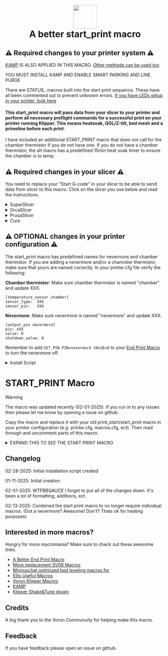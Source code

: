 <h1 align="center">
  <br>
  <img src="img/start.png" width="75""></a>
  <br>
    A better start_print macro
  <br>
</h1>

## :warning: Required changes to your printer system :warning:

[KAMP](https://github.com/kyleisah/Klipper-Adaptive-Meshing-Purging) IS ALSO APPLIED IN THIS MACRO. [Other methods can be used too](https://www.printables.com/model/1035759-adaptive-purge-for-any-3d-printer-using-slicer-var)

YOU MUST INSTALL KAMP AND ENABLE SMART PARKING AND LINE PURGE

There are STATUS_ macros built into the start print sequence. These have all been commented out to prevent unknown errors. [If you have LEDs setup in your printer, look here](https://github.com/julianschill/klipper-led_effect)

<h4>This start_print macro will pass data from your slicer to your printer and perform all necessary preflight commands for a successful print on your printer running Klipper. This means heatsoak, QGL/Z-tilt, bed mesh and a primeline before each print.</h4>

<p>I have included an additional START_PRINT macro that does not call for the chamber thermistor if you do not have one. If you do not have a chamber thermistor, the alt macro has a predefined 15min heat soak timer to ensure the chamber is to temp.</p>

## :warning: Required changes in your slicer :warning:
You need to replace your "Start G-code" in your slicer to be able to send data from slicer to this macro. Click on the slicer you use below and read the instructions.

<details>
<summary>SuperSlicer</summary>
In Superslicer go to "Printer settings" -> "Custom g-code" -> "Start G-code" and update it to:

```
M104 S0 ; Stops OrcaSlicer from sending temp waits separately
M140 S0
START_PRINT EXTRUDER=[first_layer_temperature] BED=[first_layer_bed_temperature] CHAMBER=[chamber_temperature] MATERIAL=[filament_type]
```
</details>
<details>
<summary>OrcaSlicer</summary>
In OrcaSlicer go to "Printer settings" -> "Machine start g-code" and update it to:

```
M104 S0 ; Stops OrcaSlicer from sending temp waits separately
M140 S0
START_PRINT EXTRUDER=[first_layer_temperature] BED=[first_layer_bed_temperature] CHAMBER=[chamber_temperature] MATERIAL=[filament_type]
```
</details>
<details>
<summary>PrusaSlicer</summary>

In PrusaSlicer go to "Printer settings" -> "Custom g-code" -> "Start G-code" and update it to:

```
M104 S0 ; Stops PrusaSlicer from sending temp waits separately
M140 S0
start_print EXTRUDER=[first_layer_temperature[initial_extruder]] BED=[first_layer_bed_temperature] CHAMBER=[chamber_temperature] MATERIAL=[filament_vendor]
```
</details>
<details>
<summary>Cura</summary>

In Cura go to "Settings" -> "Printer" -> "Manage printers" -> "Machine settings" -> "Start G-code" and update it to:

```
start_print EXTRUDER={material_print_temperature_layer_0} BED={material_bed_temperature_layer_0} CHAMBER={build_volume_temperature} MATERIAL={material_type}
```
</details>

## :warning: OPTIONAL changes in your printer configuration :warning:

The start_print macro has predefined names for nevermore and chamber thermistor. If you are adding a nevermore and/or a chamnber thermistor, make sure that yours are named correctly. In your printer.cfg file verify the following:

**Chamber thermistor**:
Make sure chamber thermistor is named "chamber" and update XXX.

```
[temperature_sensor chamber]
sensor_type:  XXX
sensor_pin:   XXX
```

**Nevermore**:
Make sure nevermore is named "nevermore" and update XXX.

```
[output_pin nevermore]
pin: XXX
value: 0
shutdown_value: 0
```

Remember to add ```SET_PIN PIN=nevermore VALUE=0``` to your [End Print Macro](https://github.com/ss1gohan13/A-Better-End-Print-Macro) to turn the nevermore off.

<details>
<summary>Install Script</summary>

```
cd ~
git clone https://github.com/ss1gohan13/SV08-Replacement-Macros.git
cd A-better-print_start-macro-SV08
./install_start_print.sh
```
</details>

# START_PRINT Macro

> [!WARNING]  
> The macro was updated recently (02-01-2025). If you run in to any issues then please let me know by opening a issue on github.

Copy the macro and replace it with your old print_start/start_print macro in your printer configuration (e.g. printer.cfg, macros.cfg, ect). Then read through and uncomment parts of this macro.

<details>
<summary>EXPAND THIS TO SEE THE START PRINT MACRO</summary>
  
```
#####################################################################
#------------------- A better start_print macro --------------------#
#####################################################################

[gcode_macro START_PRINT]
gcode:
    # This part fetches data from your slicer, such as bed temp, extruder temp, chamber temp, and the size of your printer.
    {% set target_bed = params.BED|int %}
    {% set target_extruder = params.EXTRUDER|int %}
    {% set target_chamber = params.CHAMBER|default("40")|int %}
    {% set x_wait = printer.toolhead.axis_maximum.x|float / 2 %}
    {% set y_wait = printer.toolhead.axis_maximum.y|float / 2 %}

    # Homes the printer, sets absolute positioning, and updates the Stealthburner LEDs.
    #STATUS_HOMING
    # Check homing status and home if needed
    {% if "xyz" not in printer.toolhead.homed_axes %}
        G28                             # Full home if not already homed
    {% elif 'z' not in printer.toolhead.homed_axes %}
        G28 Z                          # Home Z if only Z is unhomed
    {% endif %}
                
    G90                                                             # Use absolute/relative coordinates
    M400                                                            # Wait for current moves to finish
    CLEAR_PAUSE                                                     # Clear any existing pause state

    # Uncomment for bed mesh (1 of 2)
    BED_MESH_CLEAR                                                  # Clears old saved bed mesh (if any)

    # Checks if the bed temp is higher than 90C - if so, then trigger a heat soak.
    {% if params.BED|int > 90 %}
        M117 Bed: {target_bed}C                                     # Display bed temperature
        #STATUS_HEATING                                             # Sets SB-LEDs to heating-mode
        M106 S255                                                   # Turns on the PT-fan
        # Conditional check for nevermore pin
        {% if 'nevermore' in printer.configfile.settings %}
            SET_PIN PIN=nevermore VALUE=1                           # Turns on the Nevermore
        {% endif %}
        G1 X{x_wait} Y{y_wait} Z15 F9000                          # Go to the center of the bed
        M190 S{target_bed}                                         # Sets the target temp for the bed
        M117 Heatsoak: {target_chamber}C                           # Display heatsoak info
        # Conditional check for chamber thermistor
        {% if printer["temperature_sensor chamber"] is defined %}
            TEMPERATURE_WAIT SENSOR="temperature_sensor chamber" MINIMUM={target_chamber}   # Waits for the chamber to reach the desired temp
        {% else %}
            G4 P900000                                             # Wait 15 minutes for heatsoak
        {% endif %}

    # If the bed temp is not over 90c, then handle soak based on material
    {% else %}
        M117 Bed: {target_bed}C                                    # Display bed temperature
        #STATUS_HEATING                                            # Sets SB-leds to heating-mode
        G1 X{x_wait} Y{y_wait} Z15 F9000                         # Go to center of the bed
        M190 S{target_bed}                                        # Sets the target temp for the bed
        
        # Material-based soak times with variant handling
        {% set raw_material = params.MATERIAL|default("PLA")|string|upper %}
        
        # Extract base material type by handling variants
        {% set material = namespace(type="") %}
        {% if "PLA" in raw_material %}
            {% set material.type = "PLA" %}
        {% elif "PETG" in raw_material %}
            {% set material.type = "PETG" %}
        {% elif "TPU" in raw_material or "TPE" in raw_material %}
            {% set material.type = "TPU" %}
        {% elif "PVA" in raw_material %}
            {% set material.type = "PVA" %}
        {% elif "HIPS" in raw_material %}
            {% set material.type = "HIPS" %}
        {% else %}
            {% set material.type = raw_material %}
        {% endif %}

        # Define soak times
        {% set soak_time = {
            "PLA": 180000,    # 3 minutes - Standard PLA soak time
            "PETG": 240000,   # 4 minutes - PETG needs slightly longer to stabilize
            "TPU": 180000,    # 3 minutes - TPU/TPE materials
            "PVA": 180000,    # 3 minutes - Support material, similar to PLA
            "HIPS": 240000    # 4 minutes - When used as support/primary under 90C
        }[material.type]|default(300000) %}    # Default to 5 minutes if material not found
        
        M117 Soak: {soak_time/60000|int}min ({raw_material})      # Display soak time and material
        G4 P{soak_time}                                           # Execute soak timer
    {% endif %}

    # Conditional method for Z_TILT_ADJUST and QUAD_GANTRY_LEVEL
    {% if 'z_tilt' in printer %}
        {% if not printer.z_tilt.applied %}
            #STATUS_LEVELING                                       # Sets SB-LEDs to leveling-mode
            M117 Z-tilt adjust                                    # Display Z-tilt adjustment
            Z_TILT_ADJUST                                         # Levels the buildplate via z_tilt_adjust
            G28 Z                                                 # Homes Z again after z_tilt_adjust
        {% endif %}
    {% elif 'quad_gantry_level' in printer %}
        {% if not printer.quad_gantry_level.applied %}
            #STATUS_LEVELING                                      # Sets SB-LEDs to leveling-mode
            M117 QGL                                             # Display QGL status
            QUAD_GANTRY_LEVEL                                    # Levels the gantry
            #STATUS_HOMING                                        # Sets SB-LEDs to homing-mode
            G28 Z                                                # Homes Z again after QGL
        {% endif %}
    {% endif %}

    # Heating the nozzle to 150C. This helps with getting a correct Z-home
    #STATUS_HEATING                                              # Sets SB-LEDs to heating-mode
    M117 Hotend: 150C                                           # Display hotend temperature
    M109 S150                                                   # Heats the nozzle to 150C

    #STATUS_CLEANING                                             # Sets SB-LEDs to cleaning-mode
    CLEAN_NOZZLE EXTRUDER={target_extruder}                    # Clean nozzle before printing

    #STATUS_COOLING                                              # Sets SB-LEDs to cooling-mode
    #M109 S150                                                   # Heats the nozzle to 150C

    #M117 Tappy Tap                                             # Display tappy tap message
    #PROBE_EDDY_NG_TAP                                          # See: https://hackmd.io/yEF4CEntSHiFTj230CdD0Q

    SMART_PARK                                                  # Parks the toolhead near the beginning of the print

    # Uncomment for bed mesh (2 of 2)
    #STATUS_MESHING                                             # Sets SB-LEDs to bed mesh-mode
    M117 Bed mesh                                              # Display bed mesh status
    BED_MESH_CALIBRATE ADAPTIVE=1                              # Starts bed mesh

    M400                                                       # Wait for current moves to finish

    SMART_PARK                                                 # KAMP smart park

    # Heats up the nozzle to target via data from the slicer
    M117 Hotend: {target_extruder}C                           # Display target hotend temperature
    #STATUS_HEATING                                            # Sets SB-LEDs to heating-mode
    M107                                                      # Turns off part cooling fan
    M109 S{target_extruder}                                  # Heats the nozzle to printing temp
    
    # Gets ready to print by doing a purge line and updating the SB-LEDs
    M117 The purge...                                         # Display purge status
    #STATUS_CLEANING                                          # Sets SB-LEDs to cleaning-mode
    LINE_PURGE                                               # KAMP line purge

    M117 Printer goes brrr                                   # Display print starting
    
    #STATUS_PRINTING                                          # Sets SB-LEDs to printing-mode
```
</details>

## Changelog

02-28-2025: Initial installation script created

01-11-2025: Initial creation 

02-01-2025: WTFBBQAUCE I forgot to put all of the changes down. It's been a lot of formatting, additions, ect. 

02-13-2025: Combined the start print macro to no longer require individual macros. (Got a nevermore? Awesome! Don't? Thats ok for heating purposes)

## Interested in more macros?

Hungry for more macromania? Make sure to check out these awesome links.

- [A Better End Print Macro](https://github.com/ss1gohan13/A-Better-End-Print-Macro)
- [More replacement SV08 Macros](https://github.com/ss1gohan13/SV08-Replacement-Macros)
- [Mjonuschat optimized bed leveling macros for](https://mjonuschat.github.io/voron-mods/docs/guides/optimized-bed-leveling-macros/)
- [Ellis Useful Macros](https://ellis3dp.com/Print-Tuning-Guide/articles/index_useful_macros.html)
- [Voron Klipper Macros](https://github.com/The-Conglomerate/Voron-Klipper-Common/)
- [KAMP](https://github.com/kyleisah/Klipper-Adaptive-Meshing-Purging)
- [Klipper Shake&Tune plugin](https://github.com/Frix-x/klippain-shaketune)


## Credits

A big thank you to the Voron Communuity for helping make this macro. 

## Feedback

If you have feedback please open an issue on github.
